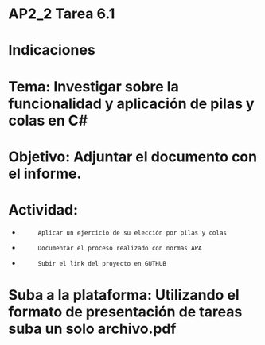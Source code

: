 # AP2_2 Tarea 6.1

# Indicaciones
# Tema: Investigar sobre la funcionalidad y aplicación de pilas y colas en C#

# Objetivo: Adjuntar el documento con el informe.

# Actividad:

-          Aplicar un ejercicio de su elección por pilas y colas

-          Documentar el proceso realizado con normas APA

-          Subir el link del proyecto en GUTHUB

# Suba a la plataforma: Utilizando el formato de presentación de tareas suba un solo archivo.pdf

